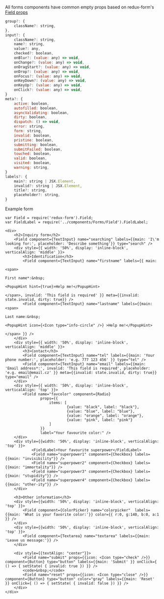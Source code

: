 All forms components have common empty props based on redux-form's [Field props](http://redux-form.com/6.0.0-alpha.4/docs/api/Field.md/#props)

```jsx
group?: {
    className?: string,
},
input?: {
    className?: string,
    name?: string,
    value?: any,
    checked?: boolean,
    onBlur?: (value: any) => void,
    onChange?: (value: any) => void,
    onDragStart?: (value: any) => void,
    onDrop?: (value: any) => void,
    onFocus?: (value: any) => void,
    onKeyDown?: (value: any) => void,
    onKeyUp?: (value: any) => void,
    onClick?: (value: any) => void,
}
meta?: {
    active: boolean,
    autofilled: boolean,
    asyncValidating: boolean,
    dirty: boolean,
    dispatch: () => void,
    error: string,
    form: string,
    invalid: boolean,
    pristine: boolean,
    submitting: boolean,
    submitFailed: boolean,
    touched: boolean,
    valid: boolean,
    visited: boolean,
    warning: string,
}
labels?: {
    main?: string | JSX.Element,
    invalid?: string | JSX.Element,
    title?: string,
    placeholder?: string,
}
```


Example form

    var Field = require('redux-form').Field;
    var FieldLabel = require('../components/Forms/Field').FieldLabel;

    <div>
        <h2>Inquiry form</h2>
        <Field component={TextInput} name="searching" labels={{main: 'I\'m looking for:', placeholder: 'Describe something'}} type="search" />
        <div style={{ width: '50%', display: 'inline-block', verticalAlign: 'middle' }}>
            <h3>Identification</h3>
            <Field component={TextInput} name="firstname" labels={{ main: 
                                                                        <span>
                                                                            First name*:&nbsp;
                                                                            <PopupHint hint={true}>Help me!</PopupHint>
                                                                        </span>, invalid: 'This field is required' }} meta={{invalid: state.invalid, dirty: true}} />
            <Field component={TextInput} name="lastname" labels={{main:  <span>
                                                                            Last name:&nbsp;
                                                                            <PopupHint icon={<Icon type="info-circle" />} >Help me!</PopupHint>
                                                                          </span> }} />
        </div>
        <div style={{ width: '50%', display: 'inline-block', verticalAlign: 'middle' }}>
            <h3>Contact</h3>
            <Field component={TextInput} name="tel" labels={{main: 'Your phone number:', placeholder: 'e.g. 777 123 456' }} type="tel" />
            <Field component={TextInput} name="email" labels={{main: 'Email address*:', invalid: 'This field is required', placeholder: 'e.g. email@email.cz' }} meta={{invalid: state.invalid, dirty: true}} type="email" />
        </div>
        <div style={{ width: '50%', display: 'inline-block', verticalAlign: 'top' }}>
            <Field name="favcolor" component={Radio}
                    props={{
                        items: [
                                {value: "black", label: "black"},
                                {value: "blue", label: "blue"},
                                {value: "orange", label: "orange"},
                                {value: "pink", label: "pink"}
                        ]
                    }}
                    label="Your favourite color:" />
        </div>
        <div style={{width: '50%', display: 'inline-block', verticalAlign: 'top' }}>
                <FieldLabel>Your favourite superpower</FieldLabel>
                <Field name="superpower1" component={Checkbox} labels={{main: "invisibility"}} />
                <Field name="superpower2" component={Checkbox} labels={{main: "immortality"}} />
                <Field name="superpower3" component={Checkbox} labels={{main: "stupidity"}} />
                <Field name="superpower4" component={Checkbox} labels={{main: "other-ity"}} />
        </div>

        <h3>Other information</h3>
        <div style={{width: '50%', display: 'inline-block', verticalAlign: 'top' }}>
            <Field component={ColorPicker} name="colorpicker"  labels={{main: 'What is your favorite color:'}} color={{ r:0, g:140, b:0, a:1 }} />
        </div>
        <div style={{width: '50%', display: 'inline-block', verticalAlign: 'top' }}>
            <Field component={Textarea} name="textarea" labels={{main: 'Leave us message:'}} />
        </div>

        <div style={{textAlign: "center"}}>
            <Field name="submit" props={{icon: <Icon type="check" />}} component={Button} type="button" labels={{main: 'Submit' }} onClick={ () => { setState( { invalid: true }) }} />
            <code>&nbsp;</code>
            <Field name="reset" props={{icon: <Icon type="close" />}}  component={Button} type="button" color="gray" labels={{main: 'Reset' }} onClick={ () => { setState( { invalid: false }) }} />
        </div>
    </div>

